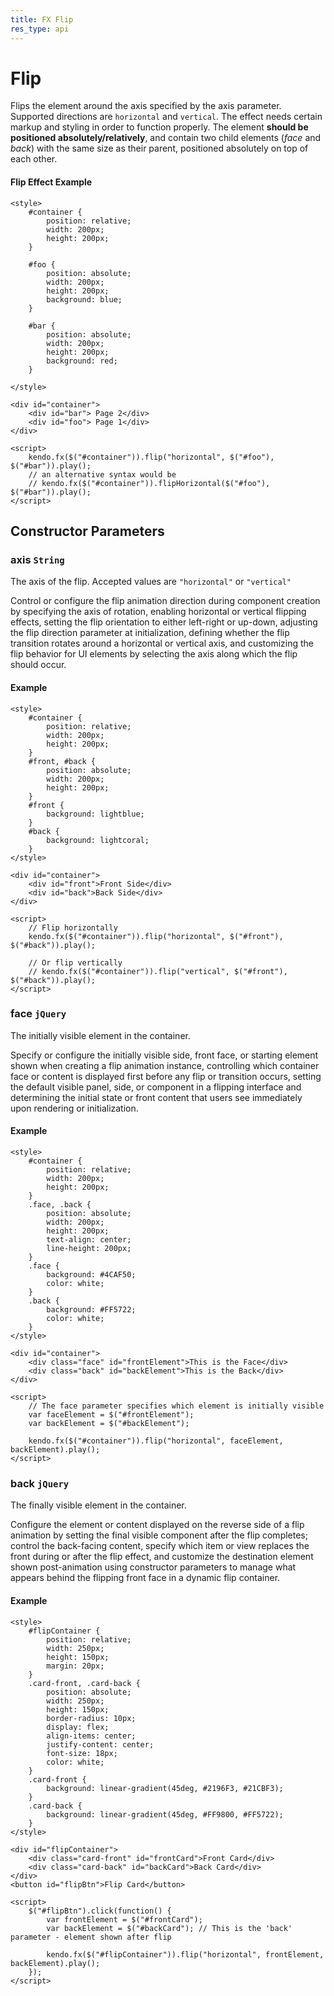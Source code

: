```yaml
---
title: FX Flip
res_type: api
---
```


# Flip

Flips the element around the axis specified by the axis parameter.  Supported directions are `horizontal` and `vertical`. The effect needs certain markup and styling in order to function properly.
The element **should be positioned absolutely/relatively**, and contain two child elements (*face* and *back*) with the same size as their parent, positioned absolutely on top of each other.

#### Flip Effect Example

    <style>
        #container {
            position: relative;
            width: 200px;
            height: 200px;
        }

        #foo {
            position: absolute;
            width: 200px;
            height: 200px;
            background: blue;
        }

        #bar {
            position: absolute;
            width: 200px;
            height: 200px;
            background: red;
        }

    </style>

    <div id="container">
        <div id="bar"> Page 2</div>
        <div id="foo"> Page 1</div>
    </div>

    <script>
        kendo.fx($("#container")).flip("horizontal", $("#foo"), $("#bar")).play();
        // an alternative syntax would be
        // kendo.fx($("#container")).flipHorizontal($("#foo"), $("#bar")).play();
    </script>

## Constructor Parameters

### axis `String`

The axis of the flip. Accepted values are `"horizontal"` or `"vertical"`


<div class="meta-api-description">
Control or configure the flip animation direction during component creation by specifying the axis of rotation, enabling horizontal or vertical flipping effects, setting the flip orientation to either left-right or up-down, adjusting the flip direction parameter at initialization, defining whether the flip transition rotates around a horizontal or vertical axis, and customizing the flip behavior for UI elements by selecting the axis along which the flip should occur.
</div>

#### Example

    <style>
        #container {
            position: relative;
            width: 200px;
            height: 200px;
        }
        #front, #back {
            position: absolute;
            width: 200px;
            height: 200px;
        }
        #front {
            background: lightblue;
        }
        #back {
            background: lightcoral;
        }
    </style>

    <div id="container">
        <div id="front">Front Side</div>
        <div id="back">Back Side</div>
    </div>

    <script>
        // Flip horizontally
        kendo.fx($("#container")).flip("horizontal", $("#front"), $("#back")).play();
        
        // Or flip vertically
        // kendo.fx($("#container")).flip("vertical", $("#front"), $("#back")).play();
    </script>

### face `jQuery`

The initially visible element in the container.


<div class="meta-api-description">
Specify or configure the initially visible side, front face, or starting element shown when creating a flip animation instance, controlling which container face or content is displayed first before any flip or transition occurs, setting the default visible panel, side, or component in a flipping interface and determining the initial state or front content that users see immediately upon rendering or initialization.
</div>

#### Example

    <style>
        #container {
            position: relative;
            width: 200px;
            height: 200px;
        }
        .face, .back {
            position: absolute;
            width: 200px;
            height: 200px;
            text-align: center;
            line-height: 200px;
        }
        .face {
            background: #4CAF50;
            color: white;
        }
        .back {
            background: #FF5722;
            color: white;
        }
    </style>

    <div id="container">
        <div class="face" id="frontElement">This is the Face</div>
        <div class="back" id="backElement">This is the Back</div>
    </div>

    <script>
        // The face parameter specifies which element is initially visible
        var faceElement = $("#frontElement");
        var backElement = $("#backElement");
        
        kendo.fx($("#container")).flip("horizontal", faceElement, backElement).play();
    </script>

### back `jQuery`

The finally visible element in the container.


<div class="meta-api-description">
Configure the element or content displayed on the reverse side of a flip animation by setting the final visible component after the flip completes; control the back-facing content, specify which item or view replaces the front during or after the flip effect, and customize the destination element shown post-animation using constructor parameters to manage what appears behind the flipping front face in a dynamic flip container.
</div>

#### Example

    <style>
        #flipContainer {
            position: relative;
            width: 250px;
            height: 150px;
            margin: 20px;
        }
        .card-front, .card-back {
            position: absolute;
            width: 250px;
            height: 150px;
            border-radius: 10px;
            display: flex;
            align-items: center;
            justify-content: center;
            font-size: 18px;
            color: white;
        }
        .card-front {
            background: linear-gradient(45deg, #2196F3, #21CBF3);
        }
        .card-back {
            background: linear-gradient(45deg, #FF9800, #FF5722);
        }
    </style>

    <div id="flipContainer">
        <div class="card-front" id="frontCard">Front Card</div>
        <div class="card-back" id="backCard">Back Card</div>
    </div>
    <button id="flipBtn">Flip Card</button>

    <script>
        $("#flipBtn").click(function() {
            var frontElement = $("#frontCard");
            var backElement = $("#backCard"); // This is the 'back' parameter - element shown after flip
            
            kendo.fx($("#flipContainer")).flip("horizontal", frontElement, backElement).play();
        });
    </script>
